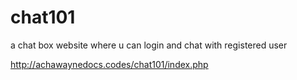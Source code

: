 # chat101


a chat box website 
where u can login and chat with registered user



http://achawaynedocs.codes/chat101/index.php
